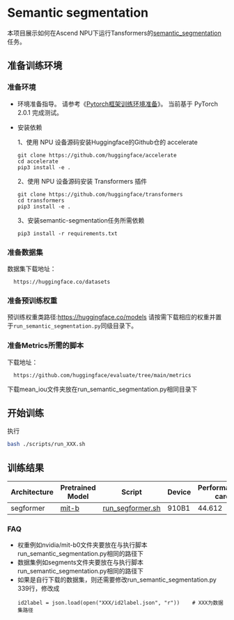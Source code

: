 # Semantic segmentation

本项目展示如何在Ascend NPU下运行Tansformers的[semantic_segmentation](https://github.com/huggingface/transformers/tree/main/examples/pytorch/semantic-segmentation)任务。

## 准备训练环境
### 准备环境
- 环境准备指导。
  请参考《[Pytorch框架训练环境准备](https://www.hiascend.com/document/detail/zh/ModelZoo/pytorchframework/ptes)》。
  当前基于 PyTorch 2.0.1 完成测试。
- 安装依赖
  
  1、使用 NPU 设备源码安装Huggingface的Github仓的 accelerate
  ```text
  git clone https://github.com/huggingface/accelerate
  cd accelerate
  pip3 install -e .
  ```
  2、使用 NPU 设备源码安装 Transformers 插件
  ```text
  git clone https://github.com/huggingface/transformers
  cd transformers
  pip3 install -e .
  ```

  3、安装semantic-segmentation任务所需依赖
  ```text
  pip3 install -r requirements.txt
  ```

### 准备数据集
数据集下载地址：
```text
  https://huggingface.co/datasets
```

### 准备预训练权重
预训练权重类路径:https://huggingface.co/models
请按需下载相应的权重并置于`run_semantic_segmentation.py`同级目录下。

### 准备Metrics所需的脚本
下载地址：
```text
  https://github.com/huggingface/evaluate/tree/main/metrics
```
下载mean_iou文件夹放在run_semantic_segmentation.py相同目录下

## 开始训练
执行
```bash
bash ./scripts/run_XXX.sh
```

## 训练结果

| Architecture | Pretrained Model                                | Script                                                                                                                         | Device | Performance(8-cards) | Mean_iou |
|--------------|-------------------------------------------------|--------------------------------------------------------------------------------------------------------------------------------|--------|----------------------|----------|
| segformer    | [mit-b](https://huggingface.co/nvidia/mit-b0)   | [run_segformer.sh](https://gitee.com/ascend/transformers/tree/develop/examples/semantic-segmentation/scripts/run_segformer.sh) | 910B1  | 44.612               | 0.3031   |



### FAQ
- 权重例如nvidia/mit-b0文件夹要放在与执行脚本run_semantic_segmentation.py相同的路径下
- 数据集例如segments文件夹要放在与执行脚本run_semantic_segmentation.py相同的路径下
- 如果是自行下载的数据集，则还需要修改run_semantic_segmentation.py 339行，修改成
  ```text
  id2label = json.load(open("XXX/id2label.json", "r"))    # XXX为数据集路径
  ``` 

